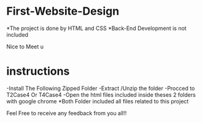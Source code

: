 # First-Website-Design
*The project is done by HTML and CSS
*Back-End Development is not included

Nice to Meet u

# instructions
-Install The Following Zipped Folder
-Extract /Unzip the folder
-Procced to T2Case4 Or T4Case4
-Open the html files included inside theses 2 folders with google chrome
*Both Folder included all files related to this project


Feel Free to receive any feedback from you all!!
